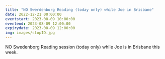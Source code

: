 ```yaml
---
title: "NO Swerdenborg Reading (today only) while Joe in Brisbane"
date: 2022-12-21 00:00:00
eventstart: 2023-08-09 10:00:00
eventend: 2023-08-09 12:00:00
expirydate: 2023-08-09 12:00:00
img: images/stopID.jpg
---
```


NO Swedenborg Reading session (today only) while Joe is in Brisbane this week.